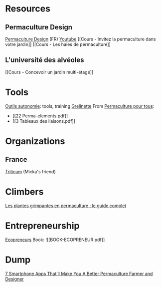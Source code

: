# Resources
## Permaculture Design
[Permaculture Design](https://www.permaculturedesign.fr/) (FR)
[Youtube](https://www.youtube.com/c/PermacultureDesign/videos)
[[Cours - Invitez la permaculture dans votre jardin]]
[[Cours - Les haies de permaculture]]
## L'université des alvéoles
[[Cours - Concevoir un jardin multi-étagé]]
# Tools
[Outils autonomie](https://www.outils-autonomie.fr/): tools, training
[Grelinette](https://www.permaculturedesign.fr/grelinette-outil-permaculture-indispensable-jardinage-sol-vivant/)
From [Permaculture pour tous](https://permaculturepourtous.com/):
- [[22 Perma-elements.pdf]]
- [[3 Tableaux des liaisons.pdf]]
# Organizations
## France
[Triticum](https://www.triticum.fr/) (Micka's friend)
# Climbers
[Les plantes grimpantes en permaculture : le guide complet](https://www.permaculturedesign.fr/plantes-grimpantes-permaculture/)
# Entrepreneurship
[Ecopreneurs](https://ecopreneur.fr/)
Book:
	![[BOOK-ECOPRENEUR.pdf]]
# Dump
[7 Smartphone Apps That’ll Make You A Better Permaculture Farmer and Designer](https://permacultureapprentice.com/permaculture-apps/)